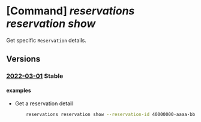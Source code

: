 # [Command] _reservations reservation show_

Get specific `Reservation` details.

## Versions

### [2022-03-01](/Resources/mgmt-plane/L3Byb3ZpZGVycy9taWNyb3NvZnQuY2FwYWNpdHkvcmVzZXJ2YXRpb25vcmRlcnMve30vcmVzZXJ2YXRpb25zL3t9/2022-03-01.xml) **Stable**

<!-- mgmt-plane /providers/microsoft.capacity/reservationorders/{}/reservations/{} 2022-03-01 -->

#### examples

- Get a reservation detail
    ```bash
        reservations reservation show --reservation-id 40000000-aaaa-bbbb-cccc-100000000001 --reservation-order-id 10000000-aaaa-bbbb-cccc-200000000001
    ```

